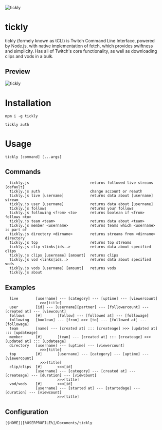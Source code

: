 ![tickly](../main/.github/logoLong.svg)
# tickly
tickly (formely known as tCLI) is Twitch Command Line Interface, powered by Node.js, with native implementation of fetch, which provides swiftness and simplicity. 
Has all of Twitch's core functionality, as well as downloading clips and vods in a bulk.
## Preview
![tickly](../main/.github/img/preview.png)
# Installation
```
npm i -g tickly
```
```
tickly auth
```
# Usage
```
tickly [command] [...args]
```
## Commands
```
  tickly.js                            returns followed live streams   [default]
  tickly.js auth                       change account or reauth
  tickly.js live [username]            returns data about [username] stream     
  tickly.js user [username]            returns data about [username]
  tickly.js follows                    returns your follows
  tickly.js following <from> <to>      returns boolean if <from> follows <to>   
  tickly.js team <team>                returns data about <team>
  tickly.js member <username>          returns teams which <username> is part of
  tickly.js directory <dirname>        returns streams from <dirname> directory 
  tickly.js top                        returns top streams
  tickly.js clip <links|ids..>         returns data about specified clips       
  tickly.js clips [username] [amount]  returns clips
  tickly.js vod <links|ids..>          returns data about specified vods        
  tickly.js vods [username] [amount]   returns vods
  tickly.js about
```
## Examples
```
  live        [username] --- [category] --- [uptime] --- [viewercount]
                >>>[title]
  user        [id] --- [username][partner] --- [followercount] --- [created at] --- [viewcount]
  follows     [#]       [follow] --- [followed at] --- [followage]
  following   [boolean] --- [from] >>> [to] --- [followed at] --- [followage]
  team        [name] --- [created at] ::: [createage] >>> [updated at] ::: [updateage]
  member      [#]       [team] --- [created at] ::: [createage] >>> [updated at] ::: [updateage]
  directory   [username] --- [uptime] --- [viewercount]
                >>>[title]
  top         [#]       [username] --- [category] --- [uptime] --- [viewercount]
                >>>[title]
  clip/clips  [#]       <<<[id]
              [username] --- [category] --- [created at] --- [createage] --- [duration] --- [viewcount]
                        >>>[title]
  vod/vods    [#]       <<<[id]
              [username] --- [started at] --- [startedage] --- [duration] --- [viewcount]
                        >>>[title]
```
## Configuration 
```
[$HOME]|[%USERPROFILE%]/Documents/tickly
```

